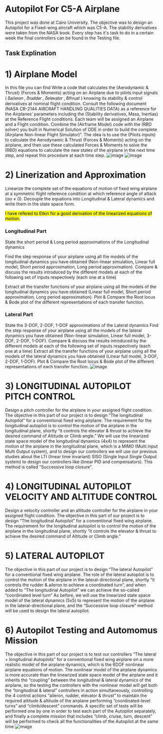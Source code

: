 # Autopilot For C5-A Airplane
This project was done at Cairo University. The objective was to design an Autopilot for a Fixed-wing aircraft which was C5-A. The stability derivatives were taken from the NASA book. Every step has it's task to do in a certain week the final controllers can be found in the Testing file.
## Task Explination
# 1) Airplane Model
In this file you can find Write a code that calculates the (Aerodynamic & Thrust) (Forces & Moments) acting on an Airplane due to pilots input signals ( 𝛿𝑎𝑖𝑙𝑒𝑟𝑜𝑛 , 𝛿𝑟𝑢𝑑𝑑𝑒𝑟 , 𝛿𝑒𝑙𝑒𝑣𝑎𝑡𝑜𝑟 , 𝛿𝑡ℎ𝑟𝑢𝑠𝑡 ) knowing its stability & control derivatives at nominal flight condition. 
Consult the following document (NASA CR-2144 AIRCRAFT HANDLING QUALITIES DATA) as a reference for the Airplanes’ parameters including the (Stability derivatives, Mass, Inertias) at the Reference Flight conditions. Each team will be assigned an Airplane and a Flight condition. 
Combine the (Airframe Model) code with the (RBD solver) you built in Numerical Solution of ODE in order to build the complete (Airplane Non-linear Flight Simulator)”. The idea is to use the (Pilots inputs) to calculate the Aerodynamic & Thrust (Forces & Moments) acting on the airplane, and then use these calculated Forces & Moments to solve the (RBD) equations to calculate the new states of the 
airplane in the next time step, and repeat this procedure at each time step. 
![image](https://github.com/user-attachments/assets/36b474c3-e602-4d0c-b3e2-a9ce70abd38b)
![image](https://github.com/user-attachments/assets/2dc911f1-1168-4664-b25d-662d5e92b7d2)
# 2) Linerization and Approximation
Linearize the complete set of the equations of motion of fixed wing airplane at a symmetric flight reference condition at which reference angle of attack (αo ≠ 0). Decouple the equations into Longitudinal & Lateral dynamics and write them in the state space form.

<mark>I have refered to Etkin for a good derivation of the linearized equations of motion.</mark>

### Longitudinal Part
State the short period & Long period approximations of the Longitudinal dynamics

Find the step response of your airplane using all the models of the longitudinal dynamics you have obtained (Non-linear simulation, Linear full model, Short period approximation, Long period approximation). Compare & discuss the results introduced by the different models at each of the following set of inputs respectively (each one at a time) 

Extract all the transfer functions of your airplane using all the models of the longitudinal dynamics you have obtained (Linear full model, Short period approximation, Long period approximation). Plot & Compare the Root locus & Bode plot of the different representations of each transfer function. 
### Lateral Part
State the 3-DOF, 2-DOF, 1-DOF approximations of the Lateral dynamics
Find the step response of your airplane using all the models of the lateral dynamics you have obtained (Non-linear simulation, Linear full model, 3-DOF, 2-DOF, 1-DOF). Compare & discuss the results introduced by the different models at each of the following set of inputs respectively (each one at a time) 
Extract all the transfer functions of your airplane using all the models of the lateral dynamics you have obtained (Linear full model, 3-DOF, 2-DOF, 1-DOF). Plot & Compare the Root locus & Bode plot of the different representations of each transfer function. 
![image](https://github.com/user-attachments/assets/7b4f1191-5bd4-4e48-b26c-a0883af950cd)

# 3) LONGITUDINAL AUTOPILOT PITCH CONTROL 
Design a pitch controller for the airplane in your assigned flight condition. 
The objective in this part of our project is to design “The longitudinal Autopilot” for a conventional fixed wing airplane. The requirement for the longitudinal autopilot is to control the motion of the airplane in the longitudinal plane, shortly “it controls the elevator & thrust to achieve the desired command of 
Altitude or Climb angle.” 
We will use the linearized state space model of the longitudinal dynamics (4x4) to represent the motion of the airplane in the longitudinal plane, which is a MIMO (Multi input Multi Output system), and to design our controllers we will use our previous studies about the LTI (linear time invariant) SISO (Single Input Single Output system) to design our controllers like (linear PID and compensators). This method is called “Successive loop closure”. 

# 4) LONGITUDINAL AUTOPILOT VELOCITY AND ALTITUDE CONTROL 
Design a velocity controller and an altitude controller for the airplane in your assigned flight condition. 
The objective in this part of our project is to design “The longitudinal Autopilot” for a conventional fixed wing airplane. The requirement for the longitudinal autopilot is to control the motion of the airplane in the longitudinal plane, shortly “it controls the elevator & thrust to achieve the desired command of Altitude or Climb angle.” 

# 5) LATERAL AUTOPILOT
The objective in this part of our project is to design “The lateral Autopilot” for a conventional fixed wing airplane. The role of the lateral autopilot is to control the motion of the airplane in the lateral-directional plane, shortly “it controls the rudder & aileron to achieve a coordinated turn”, and when added to “The longitudinal Autopilot” we can achieve the so-called “coordinated level turn” 
As before, we will use the linearized state space model of the lateral dynamics (5x5) to represent the motion of the airplane in the lateral-directional plane, and the “Successive loop closure” method will be used to design the lateral autopilot. 

# 6) Autopilot Testing and Automomus Mission
The objective in this part of our project is to test our controllers “The lateral + longitudinal Autopilots” for a conventional fixed wing airplane on a more realistic model of the airplane dynamics, which is the 6DOF nonlinear airplane equations of motion. 
The nonlinear model of the airplane dynamics is more accurate than the linearized state space model of the airplane and it inherits the “coupling” between the longitudinal & lateral dynamics of the airplane, so the testing the controllers with the nonlinear model will get both the “longitudinal & lateral” controllers in action simultaneously, controlling the 4 control actions “aileron, rudder, elevator & thrust” to maintain the required attitude & altitude of the airplane performing “coordinated-level turns” and “climb/descent” commands. A specific set of tests will be performed one by one in order to test each part of the Autopilot separately, and finally a complete mission that includes “climb, cruise, turn, descent” will be performed to check all the functionalities of the Autopilot at the same time 
![image](https://github.com/user-attachments/assets/fc627b96-9e7f-4b7f-b95e-087ce7b3687c)
